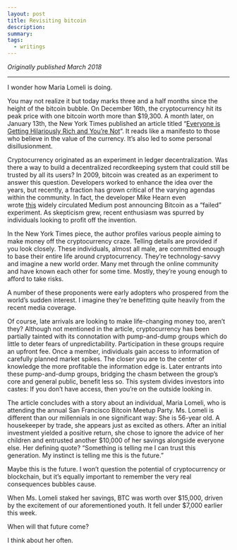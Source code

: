 ```yaml
---
layout: post
title: Revisiting bitcoin
description:
summary:
tags:
  - writings
---
```


_Originally published March 2018_

---

I wonder how Maria Lomeli is doing.

You may not realize it but today marks three and a half months since the height of the bitcoin bubble. On December 16th, the cryptocurrency hit its peak price with one bitcoin worth more than $19,300. A month later, on January 13th, the New York Times published an article titled “[Everyone is Getting Hilariously Rich and You’re Not](https://mobile.nytimes.com/2018/01/13/style/bitcoin-millionaires.html?referer=https://apple.news/AHtMIbpIwS1WHJ1pBrk5vEA)“. It reads like a manifesto to those who believe in the value of the currency. It’s also led to some personal disillusionment.

Cryptocurrency originated as an experiment in ledger decentralization. Was there a way to build a decentralized recordkeeping system that could still be trusted by all its users? In 2009, bitcoin was created as an experiment to answer this question. Developers worked to enhance the idea over the years, but recently, a fraction has grown critical of the varying agendas within the community. In fact, the developer Mike Hearn even wrote [this](https://blog.plan99.net/the-resolution-of-the-bitcoin-experiment-dabb30201f7) widely circulated Medium post announcing Bitcoin as a “failed” experiment. As skepticism grew, recent enthusiasm was spurred by individuals looking to profit off the invention.

In the New York Times piece, the author profiles various people aiming to make money off the cryptocurrency craze. Telling details are provided if you look closely. These individuals, almost all male, are committed enough to base their entire life around cryptocurrency. They’re technology-savvy and imagine a new world order. Many met through the online community and have known each other for some time. Mostly, they’re young enough to afford to take risks.

A number of these proponents were early adopters who prospered from the world’s sudden interest. I imagine they're benefitting quite heavily from the recent media coverage.

Of course, late arrivals are looking to make life-changing money too, aren’t they? Although not mentioned in the article, cryptocurrency has been partially tainted with its connotation with pump-and-dump groups which do little to deter fears of unpredictability. Participation in these groups require an upfront fee. Once a member, individuals gain access to information of carefully planned market spikes. The closer you are to the center of knowledge the more profitable the information edge is. Later entrants into these pump-and-dump groups, bridging the chasm between the group’s core and general public, benefit less so. This system divides investors into castes: If you don’t have access, then you’re on the outside looking in.

The article concludes with a story about an individual, Maria Lomeli, who is attending the annual San Francisco Bitcoin Meetup Party. Ms. Lomeli is different than our millennials in one significant way: She is 56-year old. A housekeeper by trade, she appears just as excited as others. After an initial investment yielded a positive return, she chose to ignore the advice of her children and entrusted another $10,000 of her savings alongside everyone else. Her defining quote? “Something is telling me I can trust this generation. My instinct is telling me this is the future.”

Maybe this is the future. I won’t question the potential of cryptocurrency or blockchain, but it’s equally important to remember the very real consequences bubbles cause.

When Ms. Lomeli staked her savings, BTC was worth over $15,000, driven by the excitement of our aforementioned youth. It fell under $7,000 earlier this week.

When will that future come?

I think about her often.
